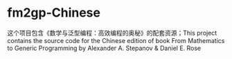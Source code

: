 # fm2gp-Chinese
这个项目包含《数学与泛型编程：高效编程的奥秘》的配套资源；This project contains the source code for the Chinese edition of book From Mathematics to Generic Programming by Alexander A. Stepanov &amp; Daniel E. Rose
